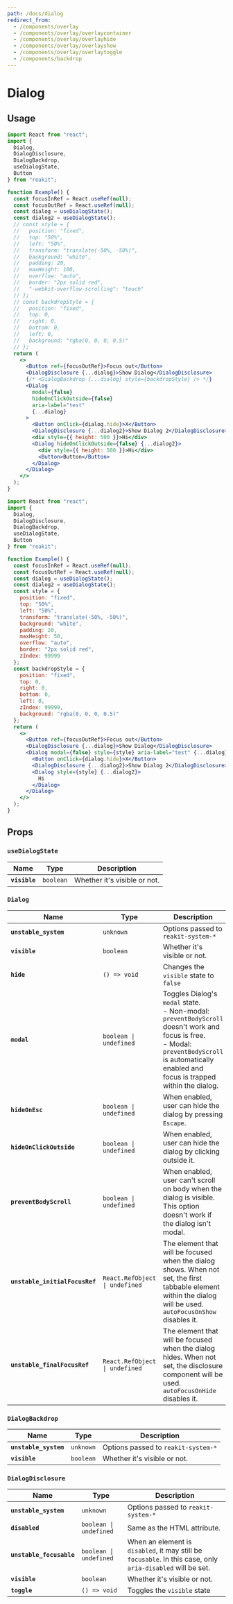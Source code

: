 ```yaml
---
path: /docs/dialog
redirect_from:
  - /components/overlay
  - /components/overlay/overlaycontainer
  - /components/overlay/overlayhide
  - /components/overlay/overlayshow
  - /components/overlay/overlaytoggle
  - /components/backdrop
---
```


# Dialog

## Usage

```jsx
import React from "react";
import {
  Dialog,
  DialogDisclosure,
  DialogBackdrop,
  useDialogState,
  Button
} from "reakit";

function Example() {
  const focusInRef = React.useRef(null);
  const focusOutRef = React.useRef(null);
  const dialog = useDialogState();
  const dialog2 = useDialogState();
  // const style = {
  //   position: "fixed",
  //   top: "50%",
  //   left: "50%",
  //   transform: "translate(-50%, -50%)",
  //   background: "white",
  //   padding: 20,
  //   maxHeight: 100,
  //   overflow: "auto",
  //   border: "2px solid red",
  //   "-webkit-overflow-scrolling": "touch"
  // };
  // const backdropStyle = {
  //   position: "fixed",
  //   top: 0,
  //   right: 0,
  //   bottom: 0,
  //   left: 0,
  //   background: "rgba(0, 0, 0, 0.5)"
  // };
  return (
    <>
      <Button ref={focusOutRef}>Focus out</Button>
      <DialogDisclosure {...dialog}>Show Dialog</DialogDisclosure>
      {/* <DialogBackdrop {...dialog} style={backdropStyle} /> */}
      <Dialog
        modal={false}
        hideOnClickOutside={false}
        aria-label="test"
        {...dialog}
      >
        <Button onClick={dialog.hide}>X</Button>
        <DialogDisclosure {...dialog2}>Show Dialog 2</DialogDisclosure>
        <div style={{ height: 500 }}>Hi</div>
        <Dialog hideOnClickOutside={false} {...dialog2}>
          <div style={{ height: 500 }}>Hi</div>
          <Button>Button</Button>
        </Dialog>
      </Dialog>
    </>
  );
}
```

```jsx
import React from "react";
import {
  Dialog,
  DialogDisclosure,
  DialogBackdrop,
  useDialogState,
  Button
} from "reakit";

function Example() {
  const focusInRef = React.useRef(null);
  const focusOutRef = React.useRef(null);
  const dialog = useDialogState();
  const dialog2 = useDialogState();
  const style = {
    position: "fixed",
    top: "50%",
    left: "50%",
    transform: "translate(-50%, -50%)",
    background: "white",
    padding: 20,
    maxHeight: 50,
    overflow: "auto",
    border: "2px solid red",
    zIndex: 99999
  };
  const backdropStyle = {
    position: "fixed",
    top: 0,
    right: 0,
    bottom: 0,
    left: 0,
    zIndex: 99999,
    background: "rgba(0, 0, 0, 0.5)"
  };
  return (
    <>
      <Button ref={focusOutRef}>Focus out</Button>
      <DialogDisclosure {...dialog}>Show Dialog</DialogDisclosure>
      <Dialog modal={false} style={style} aria-label="test" {...dialog}>
        <Button onClick={dialog.hide}>X</Button>
        <DialogDisclosure {...dialog2}>Show Dialog 2</DialogDisclosure>
        <Dialog style={style} {...dialog2}>
          Hi
        </Dialog>
      </Dialog>
    </>
  );
}
```

## Props

<!-- Automatically generated -->

### `useDialogState`

| Name | Type | Description |
|------|------|-------------|
| **`visible`** | <code>boolean</code> | Whether it's visible or not. |

### `Dialog`

| Name | Type | Description |
|------|------|-------------|
| **`unstable_system`** | <code>unknown</code> | Options passed to `reakit-system-*` |
| **`visible`** | <code>boolean</code> | Whether it's visible or not. |
| **`hide`** | <code>() => void</code> | Changes the `visible` state to `false` |
| **`modal`** | <code>boolean &#124; undefined</code> | Toggles Dialog's `modal` state.<br>  - Non-modal: `preventBodyScroll` doesn't work and focus is free.<br>  - Modal: `preventBodyScroll` is automatically enabled and focus is trapped within the dialog. |
| **`hideOnEsc`** | <code>boolean &#124; undefined</code> | When enabled, user can hide the dialog by pressing `Escape`. |
| **`hideOnClickOutside`** | <code>boolean &#124; undefined</code> | When enabled, user can hide the dialog by clicking outside it. |
| **`preventBodyScroll`** | <code>boolean &#124; undefined</code> | When enabled, user can't scroll on body when the dialog is visible. This option doesn't work if the dialog isn't modal. |
| **`unstable_initialFocusRef`** | <code>React.RefObject<HTMLElement> &#124; undefined</code> | The element that will be focused when the dialog shows. When not set, the first tabbable element within the dialog will be used. `autoFocusOnShow` disables it. |
| **`unstable_finalFocusRef`** | <code>React.RefObject<HTMLElement> &#124; undefined</code> | The element that will be focused when the dialog hides. When not set, the disclosure component will be used. `autoFocusOnHide` disables it. |

### `DialogBackdrop`

| Name | Type | Description |
|------|------|-------------|
| **`unstable_system`** | <code>unknown</code> | Options passed to `reakit-system-*` |
| **`visible`** | <code>boolean</code> | Whether it's visible or not. |

### `DialogDisclosure`

| Name | Type | Description |
|------|------|-------------|
| **`unstable_system`** | <code>unknown</code> | Options passed to `reakit-system-*` |
| **`disabled`** | <code>boolean &#124; undefined</code> | Same as the HTML attribute. |
| **`unstable_focusable`** | <code>boolean &#124; undefined</code> | When an element is `disabled`, it may still be `focusable`. In this case, only `aria-disabled` will be set. |
| **`visible`** | <code>boolean</code> | Whether it's visible or not. |
| **`toggle`** | <code>() => void</code> | Toggles the `visible` state |
